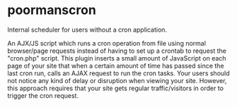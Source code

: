 poormanscron
============

Internal scheduler for users without a cron application.

An AJX/JS script which runs a cron operation from file using normal browser/page requests instead of having to set up a crontab to request the "cron.php" script. This plugin inserts a small amount of JavaScript on each page of your site that when a certain amount of time has passed since the last cron run, calls an AJAX request to run the cron tasks. Your users should not notice any kind of delay or disruption when viewing your site. However, this approach requires that your site gets regular traffic/visitors in order to trigger the cron request.
